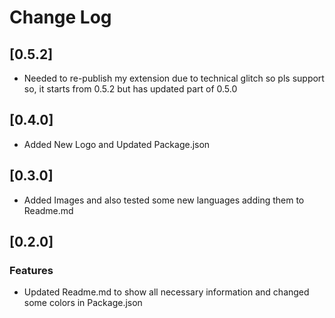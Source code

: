# Change Log

## [0.5.2]
* Needed to re-publish my extension due to technical glitch so pls support so, it starts from 0.5.2 but has updated part of 0.5.0

## [0.4.0]
* Added New Logo and Updated Package.json

## [0.3.0]
* Added Images and also tested some new languages adding them to Readme.md

## [0.2.0] 
### Features
* Updated Readme.md to show all necessary information and changed some colors in Package.json 